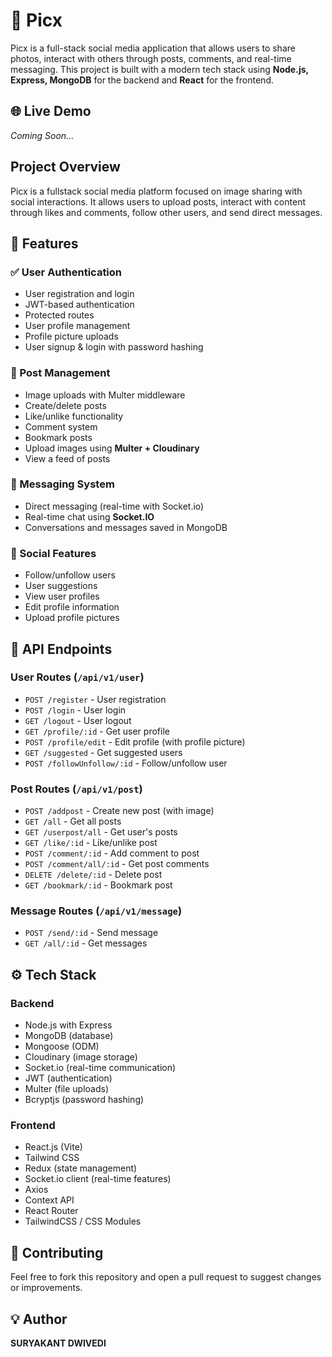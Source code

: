 # 📸 Picx 

Picx is a full-stack social media application that allows users to share photos, interact with others through posts, comments, and real-time messaging. This project is built with a modern tech stack using **Node.js, Express, MongoDB** for the backend and **React** for the frontend.

## 🌐 Live Demo
*Coming Soon...*

## Project Overview
Picx is a fullstack social media platform focused on image sharing with social interactions. It allows users to upload posts, interact with content through likes and comments, follow other users, and send direct messages.

## 🚀 Features

### ✅ User Authentication
- User registration and login
- JWT-based authentication
- Protected routes
- User profile management
- Profile picture uploads
- User signup & login with password hashing

### 📸 Post Management
- Image uploads with Multer middleware
- Create/delete posts
- Like/unlike functionality
- Comment system
- Bookmark posts
- Upload images using **Multer + Cloudinary**
- View a feed of posts

### 💬 Messaging System
- Direct messaging (real-time with Socket.io)
- Real-time chat using **Socket.IO**
- Conversations and messages saved in MongoDB

### 👥 Social Features
- Follow/unfollow users
- User suggestions
- View user profiles
- Edit profile information
- Upload profile pictures

## 🔧 API Endpoints

### User Routes (`/api/v1/user`)
- `POST /register` - User registration
- `POST /login` - User login
- `GET /logout` - User logout
- `GET /profile/:id` - Get user profile
- `POST /profile/edit` - Edit profile (with profile picture)
- `GET /suggested` - Get suggested users
- `POST /followUnfollow/:id` - Follow/unfollow user

### Post Routes (`/api/v1/post`)
- `POST /addpost` - Create new post (with image)
- `GET /all` - Get all posts
- `GET /userpost/all` - Get user's posts
- `GET /like/:id` - Like/unlike post
- `POST /comment/:id` - Add comment to post
- `POST /comment/all/:id` - Get post comments
- `DELETE /delete/:id` - Delete post
- `GET /bookmark/:id` - Bookmark post

### Message Routes (`/api/v1/message`)
- `POST /send/:id` - Send message
- `GET /all/:id` - Get messages

## ⚙️ Tech Stack

### Backend
- Node.js with Express
- MongoDB (database)
- Mongoose (ODM)
- Cloudinary (image storage)
- Socket.io (real-time communication)
- JWT (authentication)
- Multer (file uploads)
- Bcryptjs (password hashing)

### Frontend
- React.js (Vite)
- Tailwind CSS
- Redux (state management)
- Socket.io client (real-time features)
- Axios
- Context API
- React Router
- TailwindCSS / CSS Modules

## 🙌 Contributing
Feel free to fork this repository and open a pull request to suggest changes or improvements.

## 💡 Author
**SURYAKANT DWIVEDI**
